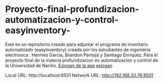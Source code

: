 # Proyecto-final-profundizacion-automatizacion-y-control-easyinventory-
Este es un repositorio creado para adjuntar el programa de inventario automatizado (easyinventory) creada por los estudiantes de ingenieria electronica : Hermes Garcia, Brandon Pantoja y Santiago Enriquez. Para el proyecto final de la materia profundizacion en automatizacion y control de la Universidad de Nariño.
[Eslogan de la app](https://github.com/santiagoenriquez15/Proyecto-final-profundizacion-automatizacion-y-control-easyinventory-/blob/main/easyinventory.png)
[eslogan](https://github.com/santiagoenriquez15/Proyecto-final-profundizacion-automatizacion-y-control-easyinventory-/blob/main/easyinventory.jpg)

Local URL: http://localhost:8501
  Network URL: http://192.168.20.76:8501

  


